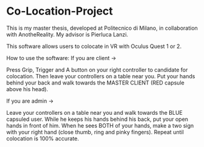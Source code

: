 # Co-Location-Project

This is my master thesis, developed at Politecnico di Milano, in collaboration with AnotheReality.
My advisor is Pierluca Lanzi.

This software allows users to colocate in VR with Oculus Quest 1 or 2.

How to use the software:
If you are client ->

Press Grip, Trigger and A button on your right controller to candidate for colocation.
Then leave your controllers on a table near you.
Put your hands behind your back and walk towards the MASTER CLIENT (RED capsule above his head).

If you are admin ->

Leave your controllers on a table near you and walk towards the BLUE capsuled user.
While he keeps his hands behind his back, put your open hands in front of him.
When he sees BOTH of your hands, make a two sign with your right hand (close thumb, ring and pinky fingers).
Repeat until colocation is 100% accurate.
